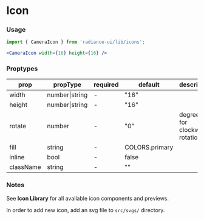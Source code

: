 # Icon
### Usage

```jsx
import { CameraIcon } from 'radiance-ui/lib/icons';

<CameraIcon width={16} height={16} />
```

<!-- STORY -->

### Proptypes
| prop      | propType           | required | default        | description                       |
|-----------|--------------------|----------|----------------|-----------------------------------|
| width     | number&#124;string | -        | "16"           |                                   |
| height    | number&#124;string | -        | "16"           |                                   |
| rotate    | number             | -        | "0"            | degrees to for clockwise rotation |
| fill      | string             | -        | COLORS.primary |                                   |
| inline    | bool               | -        | false          |                                   |
| className | string             | -        | ""             |                                   |

### Notes
See **Icon Library** for all available icon components and previews.

In order to add new icon, add an svg file to `src/svgs/` directory.


